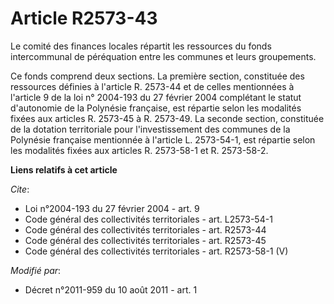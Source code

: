 # Article R2573-43

Le comité des finances locales répartit les ressources du fonds intercommunal de péréquation entre les communes et leurs
groupements.

Ce fonds comprend deux sections. La première section, constituée des ressources définies à l'article R. 2573-44 et de celles
mentionnées à l'article 9 de la loi n° 2004-193 du 27 février 2004 complétant le statut d'autonomie de la Polynésie
française, est répartie selon les modalités fixées aux articles R. 2573-45 à R. 2573-49. La seconde section, constituée de la
dotation territoriale pour l'investissement des communes de la Polynésie française mentionnée à l'article L. 2573-54-1, est
répartie selon les modalités fixées aux articles R. 2573-58-1 et R. 2573-58-2.

**Liens relatifs à cet article**

_Cite_:

  - Loi n°2004-193 du 27 février 2004 - art. 9
  - Code général des collectivités territoriales - art. L2573-54-1
  - Code général des collectivités territoriales - art. R2573-44
  - Code général des collectivités territoriales - art. R2573-45
  - Code général des collectivités territoriales - art. R2573-58-1 (V)

_Modifié par_:

  - Décret n°2011-959 du 10 août 2011 - art. 1
